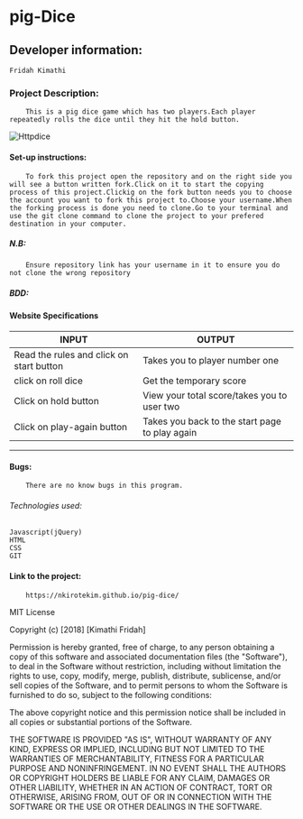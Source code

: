 # pig-Dice
## Developer  information:
    Fridah Kimathi
### Project Description:
        This is a pig dice game which has two players.Each player repeatedly rolls the dice until they hit the hold button.


![Httpdice](http://www.mathsweek.ie/2017/puzzles/dice-game/images/0.png)
    
#### Set-up instructions:
        To fork this project open the repository and on the right side you will see a button written fork.Click on it to start the copying process of this project.Clickig on the fork button needs you to choose the account you want to fork this project to.Choose your username.When the forking process is done you need to clone.Go to your terminal and use the git clone command to clone the project to your prefered destination in your computer.
##### N.B:
        Ensure repository link has your username in it to ensure you do not clone the wrong repository

##### BDD:
 #### Website Specifications
|     INPUT                                  |      OUTPUT
|--------------------------------------------|-------------------------------------------------------|
|Read the rules and click on start button|Takes you to player number one|
|click on roll dice| Get the temporary score |
|Click on hold button|View your total score/takes you to user two|
|Click on play-again button|Takes you back to the start page to play again|

  ----------------------------------------------------------------------------------------------


    
#### Bugs:
        There are no know bugs in this program.
###### Technologies used:
    Javascript(jQuery)
    HTML
    CSS
    GIT
####  Link to the project:
        https://nkirotekim.github.io/pig-dice/

MIT License

Copyright (c) [2018] [Kimathi Fridah]

Permission is hereby granted, free of charge, to any person obtaining a copy
of this software and associated documentation files (the "Software"), to deal
in the Software without restriction, including without limitation the rights
to use, copy, modify, merge, publish, distribute, sublicense, and/or sell
copies of the Software, and to permit persons to whom the Software is
furnished to do so, subject to the following conditions:

The above copyright notice and this permission notice shall be included in all
copies or substantial portions of the Software.

THE SOFTWARE IS PROVIDED "AS IS", WITHOUT WARRANTY OF ANY KIND, EXPRESS OR
IMPLIED, INCLUDING BUT NOT LIMITED TO THE WARRANTIES OF MERCHANTABILITY,
FITNESS FOR A PARTICULAR PURPOSE AND NONINFRINGEMENT. IN NO EVENT SHALL THE
AUTHORS OR COPYRIGHT HOLDERS BE LIABLE FOR ANY CLAIM, DAMAGES OR OTHER
LIABILITY, WHETHER IN AN ACTION OF CONTRACT, TORT OR OTHERWISE, ARISING FROM,
OUT OF OR IN CONNECTION WITH THE SOFTWARE OR THE USE OR OTHER DEALINGS IN THE
SOFTWARE.